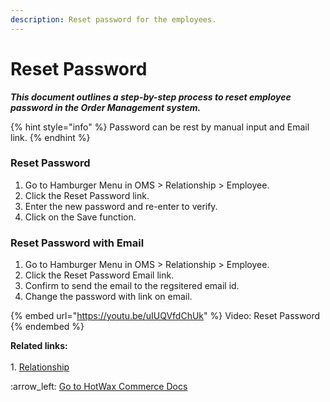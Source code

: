 ```yaml
---
description: Reset password for the employees.
---
```


# Reset Password

_**This document outlines a step-by-step process to reset employee password in the Order Management system.**_

{% hint style="info" %}
Password can be rest by manual input and Email link.&#x20;
{% endhint %}

### **Reset Password**

1. Go to Hamburger Menu in OMS > Relationship > Employee.
2. Click the Reset Password link.
3. Enter the new password and re-enter to verify.
4. Click on the Save function.

### **Reset Password with Email**

1. Go to Hamburger Menu in OMS > Relationship > Employee.
2. Click the Reset Password Email link.
3. Confirm to send the email to the regsitered email id.
4. Change the password with link on email.&#x20;



{% embed url="https://youtu.be/uIUQVfdChUk" %}
Video: Reset Password
{% endembed %}



**Related links:** \
\
1\. [Relationship](http://127.0.0.1:5000/o/l53nGvPQLhOHrKCP9HTG/s/oLmQzGATywYkwiU9sCat/)&#x20;



:arrow\_left: [Go to HotWax Commerce Docs](http://127.0.0.1:5000/o/l53nGvPQLhOHrKCP9HTG/s/TefRnbhmBjhScpq172vl/)

